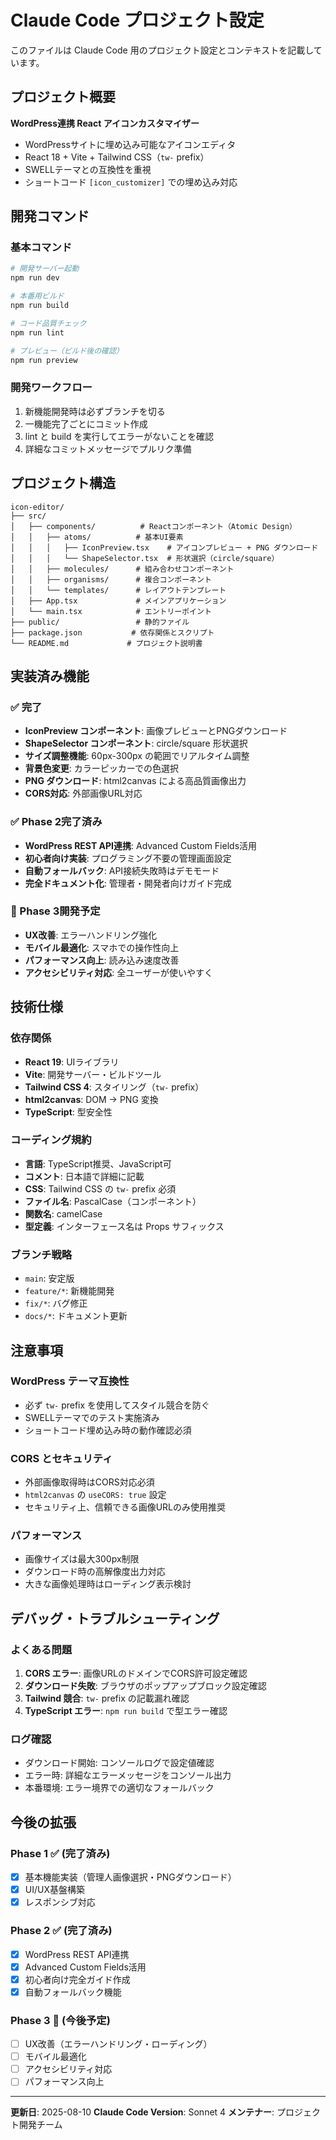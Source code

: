 # Claude Code プロジェクト設定

このファイルは Claude Code 用のプロジェクト設定とコンテキストを記載しています。

## プロジェクト概要

**WordPress連携 React アイコンカスタマイザー**

- WordPressサイトに埋め込み可能なアイコンエディタ
- React 18 + Vite + Tailwind CSS（`tw-` prefix）
- SWELLテーマとの互換性を重視
- ショートコード `[icon_customizer]` での埋め込み対応

## 開発コマンド

### 基本コマンド
```bash
# 開発サーバー起動
npm run dev

# 本番用ビルド
npm run build

# コード品質チェック
npm run lint

# プレビュー（ビルド後の確認）
npm run preview
```

### 開発ワークフロー
1. 新機能開発時は必ずブランチを切る
2. 一機能完了ごとにコミット作成
3. lint と build を実行してエラーがないことを確認
4. 詳細なコミットメッセージでプルリク準備

## プロジェクト構造

```
icon-editor/
├── src/
│   ├── components/          # Reactコンポーネント（Atomic Design）
│   │   ├── atoms/          # 基本UI要素
│   │   │   ├── IconPreview.tsx    # アイコンプレビュー + PNG ダウンロード
│   │   │   └── ShapeSelector.tsx  # 形状選択（circle/square）
│   │   ├── molecules/      # 組み合わせコンポーネント
│   │   ├── organisms/      # 複合コンポーネント
│   │   └── templates/      # レイアウトテンプレート
│   ├── App.tsx             # メインアプリケーション
│   └── main.tsx            # エントリーポイント
├── public/                 # 静的ファイル
├── package.json           # 依存関係とスクリプト
└── README.md             # プロジェクト説明書
```

## 実装済み機能

### ✅ 完了
- **IconPreview コンポーネント**: 画像プレビューとPNGダウンロード
- **ShapeSelector コンポーネント**: circle/square 形状選択
- **サイズ調整機能**: 60px-300px の範囲でリアルタイム調整
- **背景色変更**: カラーピッカーでの色選択
- **PNG ダウンロード**: html2canvas による高品質画像出力
- **CORS対応**: 外部画像URL対応

### ✅ Phase 2完了済み
- **WordPress REST API連携**: Advanced Custom Fields活用
- **初心者向け実装**: プログラミング不要の管理画面設定
- **自動フォールバック**: API接続失敗時はデモモード
- **完全ドキュメント化**: 管理者・開発者向けガイド完成

### 🔄 Phase 3開発予定
- **UX改善**: エラーハンドリング強化
- **モバイル最適化**: スマホでの操作性向上
- **パフォーマンス向上**: 読み込み速度改善
- **アクセシビリティ対応**: 全ユーザーが使いやすく

## 技術仕様

### 依存関係
- **React 19**: UIライブラリ
- **Vite**: 開発サーバー・ビルドツール
- **Tailwind CSS 4**: スタイリング（`tw-` prefix）
- **html2canvas**: DOM → PNG 変換
- **TypeScript**: 型安全性

### コーディング規約
- **言語**: TypeScript推奨、JavaScript可
- **コメント**: 日本語で詳細に記載
- **CSS**: Tailwind CSS の `tw-` prefix 必須
- **ファイル名**: PascalCase（コンポーネント）
- **関数名**: camelCase
- **型定義**: インターフェース名は Props サフィックス

### ブランチ戦略
- `main`: 安定版
- `feature/*`: 新機能開発
- `fix/*`: バグ修正
- `docs/*`: ドキュメント更新

## 注意事項

### WordPress テーマ互換性
- 必ず `tw-` prefix を使用してスタイル競合を防ぐ
- SWELLテーマでのテスト実施済み
- ショートコード埋め込み時の動作確認必須

### CORS とセキュリティ
- 外部画像取得時はCORS対応必須
- `html2canvas` の `useCORS: true` 設定
- セキュリティ上、信頼できる画像URLのみ使用推奨

### パフォーマンス
- 画像サイズは最大300px制限
- ダウンロード時の高解像度出力対応
- 大きな画像処理時はローディング表示検討

## デバッグ・トラブルシューティング

### よくある問題
1. **CORS エラー**: 画像URLのドメインでCORS許可設定確認
2. **ダウンロード失敗**: ブラウザのポップアップブロック設定確認
3. **Tailwind 競合**: `tw-` prefix の記載漏れ確認
4. **TypeScript エラー**: `npm run build` で型エラー確認

### ログ確認
- ダウンロード開始: コンソールログで設定値確認
- エラー時: 詳細なエラーメッセージをコンソール出力
- 本番環境: エラー境界での適切なフォールバック

## 今後の拡張

### Phase 1 ✅ (完了済み)
- [x] 基本機能実装（管理人画像選択・PNGダウンロード）
- [x] UI/UX基盤構築
- [x] レスポンシブ対応

### Phase 2 ✅ (完了済み) 
- [x] WordPress REST API連携
- [x] Advanced Custom Fields活用
- [x] 初心者向け完全ガイド作成
- [x] 自動フォールバック機能

### Phase 3 🔮 (今後予定)
- [ ] UX改善（エラーハンドリング・ローディング）
- [ ] モバイル最適化
- [ ] アクセシビリティ対応
- [ ] パフォーマンス向上

---

**更新日**: 2025-08-10
**Claude Code Version**: Sonnet 4
**メンテナー**: プロジェクト開発チーム